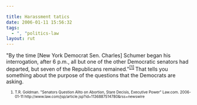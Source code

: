 ```yaml
---

title: Harassment tatics
date: 2006-01-11 15:56:32
tags:
  - ", "politics-law
layout: rut
---
```


"By the time [New York Democrat Sen. Charles] Schumer began his interrogation, after 6 p.m., all but one of the other Democratic senators had departed, but seven of the Republicans remained."<sup><a title="Senators Question Alito on Abortion, Stare Decisis, Executive Power" href="http://www.law.com/jsp/article.jsp?id=1136887514780&amp;rss=newswire">[1]</a>  </sup>  That tells you something about the purpose of the questions that the Democrats are asking.
<ol><font size="-2">
	<li><font size="-2">T.R. Goldman. "Senators Question Alito on Abortion, Stare Decisis, Executive Power" Law.com. 2006-01-11 http://www.law.com/jsp/article.jsp?id=1136887514780&rss=newswire </font></li>
</font></ol>

